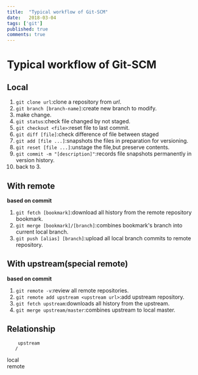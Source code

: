```yaml
---
title:  "Typical workflow of Git-SCM"
date:   2018-03-04 
tags: ['git']
published: true
comments: true
---
```


# Typical workflow of Git-SCM 

## Local
  1. `git clone url`:clone a repository from *url*.
  2. `git branch [branch-name]`:create new branch to modify. 
  3. make change.
  4. `git status`:check file changed by not staged.
  5. `git checkout <file>`:reset file to last commit.
  6. `git diff [file]`:check difference of file between staged
  7. `git add [file ...]`:snapshots the files in preparation for versioning.
  8. `git reset [file ...]`:unstage the file,but preserve contents. 
  9. `git commit -m "[description]"`:records file snapshots permanently in version history.
  10. back to 3.

## With remote

  **based on commit**
  1. `git fetch [bookmark]`:download all history from the remote repository bookmark.
  2. `git merge [bookmark]/[branch]`:combines bookmark's branch into current local branch.
  3. `git push [alias] [branch]`:upload all local branch commits to remote repository. 

## With upstream(special remote)

  **based on commit**
  1. `git remote -v`:review all remote repositories.
  2. `git remote add upstream <upstream url>`:add upstream repository.
  3. `git fetch upstream`:downloads all history from the upstream.
  4. `git merge upstream/master`:combines upstream to local master.


## Relationship

        upstream
       /
  local
       \
        remote
